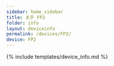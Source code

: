 ```yaml
---
sidebar: home_sidebar
title: 关于 FP2
folder: info
layout: deviceinfo
permalink: /devices/FP2/
device: FP2
---
```

{% include templates/device_info.md %}
